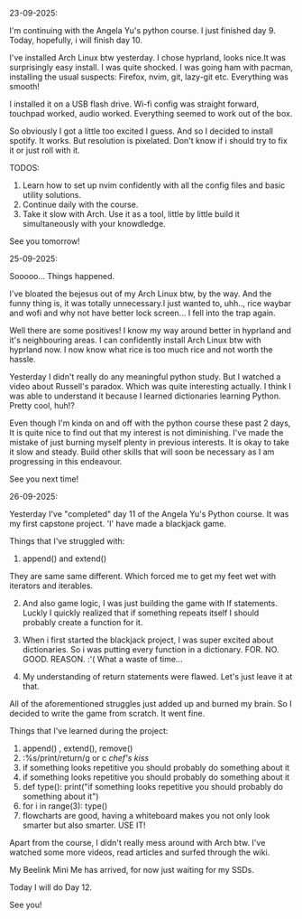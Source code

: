 23-09-2025:

I'm continuing with the Angela Yu's python course. I just finished day 9. Today, hopefully, i will finish day 10.

I've installed Arch Linux btw yesterday. I chose hyprland, looks nice.It was surprisingly easy install. I was quite shocked. I was going ham with pacman, installing the usual suspects: Firefox, nvim, git, lazy-git etc. Everything was smooth!

I installed it on a USB flash drive. Wi-fi config was straight forward, touchpad worked, audio worked. Everything seemed to work out of the box.

So obviously I got a little too excited I guess. And so I decided to install spotify. It works. But resolution is pixelated. Don't know if i should try to fix it or just roll with it.

TODOS:

1. Learn how to set up nvim confidently with all the config files and basic utility solutions.
2. Continue daily with the course.
3. Take it slow with Arch. Use it as a tool, little by little build it simultaneously with your knowdledge.

See you tomorrow!


25-09-2025:

Sooooo... Things happened. 

I've bloated the bejesus out of my Arch Linux btw, by the way. And the funny thing is, it was totally unnecessary.I just wanted to, uhh.., rice waybar and wofi and why not have better lock screen... I fell into the trap again.

Well there are some positives! I know my way around better in hyprland and it's neighbouring areas. I can confidently install Arch Linux btw with hyprland now. I now know what rice is too much rice and not worth the hassle. 

Yesterday I didn't really do any meaningful python study. But I watched a video about Russell's paradox. Which was quite interesting actually. I think I was able to understand it because I learned dictionaries learning Python. Pretty cool, huh!?

Even though I'm kinda on and off with the python course these past 2 days, It is quite nice to find out that my interest is not diminishing. I've made the mistake of just burning myself plenty in previous interests. It is okay to take it slow and steady. Build other skills that will soon be necessary as I am progressing in this endeavour.

See you next time!


26-09-2025:

Yesterday I've "completed" day 11 of the Angela Yu's Python course. It was my first capstone project. 'I' have made a blackjack game. 

Things that I've struggled with:
  
  1. append() and extend()

They are same same  different. Which forced me to get my feet wet with iterators and iterables.

  2. And also game logic, I was just building the game with If statements. Luckly I quickly realized that if something repeats itself I should probably create a function for it.

  3. When i first started the blackjack project, I was super excited about dictionaries. So i was putting every function in a dictionary. FOR. NO. GOOD. REASON. :'( What a waste of time...

  4. My understanding of return statements were flawed. Let's just leave it at that.

All of the aforementioned struggles just added up and burned my brain. So I decided to write the game from scratch. It went fine. 

Things that I've learned during the project:

  1. append() , extend(), remove()
  2. :%s/print/return/g or c *chef's kiss*
  3. if something looks repetitive you should probably do something about it
  4. if something looks repetitive you should probably do something about it
  5. def type():
         print("if something looks repetitive you should probably do something about it")
  6. for i in range(3):
         type()
  7. flowcharts are good, having a whiteboard makes you not only look smarter but also smarter. USE IT!

Apart from the course, I didn't really mess around with Arch btw. I've watched some more videos, read articles and surfed through the wiki. 

My Beelink Mini Me has arrived, for now just waiting for my SSDs.

Today I will do Day 12. 

See you!
